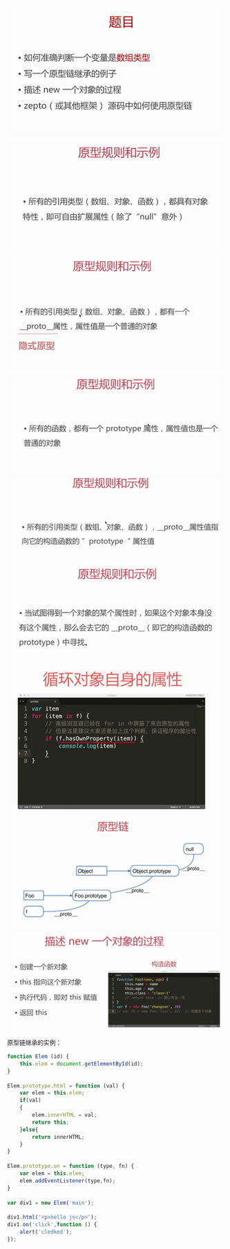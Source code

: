 ![](/assets/import138.png)

![](/assets/import143.png)

![](/assets/import146.png)

![](/assets/import145.png)![](/assets/import140.png)![](/assets/import141.png)![](/assets/import147.png)![](/assets/import149.png)![](/assets/import150.png)原型链继承的实例：

```js
function Elem (id) {
    this.elem = document.getElementById(id);
}

Elem.prototype.html = function (val) {
    var elem = this.elem;    
    if(val)
    {
        elem.innerHTML = val;
        return this;
    }else{
        return innerHTML;
    }
}

Elem.prototype.on = function (type, fn) {
    var elem = this.elem;
    elem.addEventListener(type,fn);
}

var div1 = new Elem('main');

div1.html('<p>hello js</p>');
div1.on('click',function () {
    alert('cledked');
});


```



